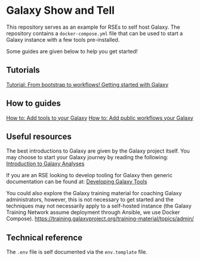 # Galaxy Show and Tell

This repository serves as an example for RSEs to self host Galaxy. The repository contains a `docker-compose.yml` file that can be used to start a Galaxy instance with a few tools pre-installed.

Some guides are given below to help you get started!

## Tutorials

[Tutorial: From bootstrap to workflows! Getting started with Galaxy](docs/getting-started.md)

## How to guides

[How to: Add tools to your Galaxy](docs/add-tools.md)
[How to: Add public workflows your Galaxy](docs/add-workflows.md)

## Useful resources 

The best introductions to Galaxy are given by the Galaxy project itself. You may choose to start your Galaxy journey by reading the following:
[Introduction to Galaxy Analyses](https://training.galaxyproject.org/training-material/topics/introduction/)

If you are an RSE looking to develop tooling for Galaxy then generic documentation can be found at: [Developing Galaxy Tools](https://training.galaxyproject.org/training-material/topics/dev/#st-tooldev)

You could also explore the Galaxy training material for coaching Galaxy administrators, however, this is not necessary to get started and the techniques may not necessarily apply to a self-hosted instance (the Galaxy Training Network assume deployment through Ansible, we use Docker Compose).
https://training.galaxyproject.org/training-material/topics/admin/

## Technical reference

The `.env` file is self documented via the `env.template` file. 
